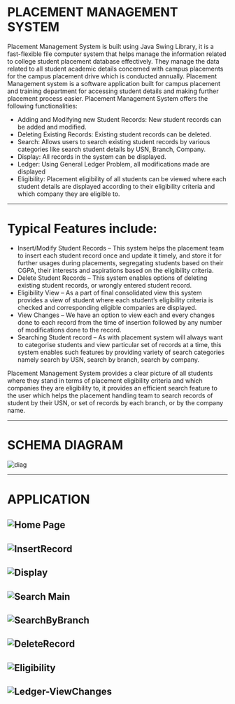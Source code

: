# PLACEMENT MANAGEMENT SYSTEM

Placement Management System is built using Java Swing Library, it is a fast-flexible file
computer system that helps manage the information related to college student placement
database effectively. They manage the data related to all student academic details concerned
with campus placements for the campus placement drive which is conducted annually.
Placement Management system is a software application built for campus placement and
training department for accessing student details and making further placement process easier.
Placement Management System offers the following functionalities:

- Adding and Modifying new Student Records: New student records can be added and
  modified.
- Deleting Existing Records: Existing student records can be deleted.
- Search: Allows users to search existing student records by various categories like search
  student details by USN, Branch, Company.
- Display: All records in the system can be displayed.
- Ledger: Using General Ledger Problem, all modifications made are displayed
- Eligibility: Placement eligibility of all students can be viewed where each student details are
  displayed according to their eligibility criteria and which company they are eligible to.

---

# Typical Features include:

- Insert/Modify Student Records – This system helps the placement team to insert each student
record once and update it timely, and store it for further usages during placements, segregating
students based on their CGPA, their interests and aspirations based on the eligibility criteria.
- Delete Student Records – This system enables options of deleting existing student records, or
wrongly entered student record.
- Eligibility View – As a part of final consolidated view this system provides a view of student
where each student’s eligibility criteria is checked and corresponding eligible companies are
displayed.
- View Changes – We have an option to view each and every changes done to each record from
the time of insertion followed by any number of modifications done to the record.
- Searching Student record – As with placement system will always want to categorise students
and view particular set of records at a time, this system enables such features by providing
variety of search categories namely search by USN, search by branch, search by company.

Placement Management System provides a clear picture of all students where they stand in terms of
placement eligibility criteria and which companies they are eligibility to, it provides an efficient
search feature to the user which helps the placement handling team to search records of student by
their USN, or set of records by each branch, or by the company name.

---

# SCHEMA DIAGRAM

![diag](https://user-images.githubusercontent.com/85282195/181412024-2d45244f-4079-470b-bfc9-c0663e0c5a48.PNG)

---

# APPLICATION

## ![Home Page](https://user-images.githubusercontent.com/85282195/181412157-db9b9a62-df00-44d7-89f2-36ff912d5482.PNG)

## ![InsertRecord](https://user-images.githubusercontent.com/85282195/181412197-93f48537-4ffb-408e-8a76-00322c3c3642.PNG)

## ![Display](https://user-images.githubusercontent.com/85282195/181412247-bf0e5ec3-a62f-42b1-a692-20bc181292c7.PNG)

## ![Search Main](https://user-images.githubusercontent.com/85282195/181412287-7d2caad7-6a46-4f0f-a766-ece99ab999bc.PNG)

## ![SearchByBranch](https://user-images.githubusercontent.com/85282195/181412321-895f92e0-49a2-45d5-91f5-07cf96a011bc.png)

## ![DeleteRecord](https://user-images.githubusercontent.com/85282195/181412388-6a270a52-fcec-4d8f-88e5-7cb36f4846b7.PNG)

## ![Eligibility](https://user-images.githubusercontent.com/85282195/181412416-eb00fb58-fb9c-4628-b171-6087b629247c.PNG)

## ![Ledger-ViewChanges](https://user-images.githubusercontent.com/85282195/181412446-40605e50-203b-45d8-acfd-35e43d33b5b8.PNG)
